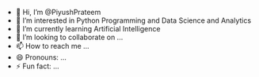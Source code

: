- 👋 Hi, I’m @PiyushPrateem
- 👀 I’m interested in Python Programming and Data Science and Analytics
- 🌱 I’m currently learning Artificial Intelligence
- 💞️ I’m looking to collaborate on ...
- 📫 How to reach me ...
- 😄 Pronouns: ...
- ⚡ Fun fact: ...

<!---
PiyushPrateem/PiyushPrateem is a ✨ special ✨ repository because its `README.md` (this file) appears on your GitHub profile.
You can click the Preview link to take a look at your changes.
--->
